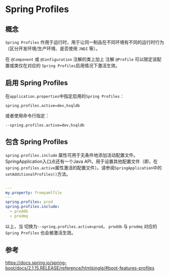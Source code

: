 # Spring Profiles

## 概念
`Spring Profiles` 作用于运行时，用于让同一制品在不同环境有不同的运行时行为（区分开发环境/生产环境、是否使用 `JNDI` 等）。  

在 `@Component` 或 `@Configuration` 注解的类上加上 注解 `@Profile` 可以限定该配置或类仅在对应的 `Spring Profiles`启用情况下激活生效。

## 启用 Spring Profiles
在`application.properties`中指定启用的`Spring Profiles`：  
```
spring.profiles.active=dev,hsqldb
```
或者使用命令行指定：  
```
--spring.profiles.active=dev,hsqldb
```

## 包含 Spring Profiles
`spring.profiles.include` 属性可用于无条件地添加活动配置文件。
SpringApplication入口点还有一个Java API，用于设置其他配置文件（即，在`spring.profiles.active`属性激活的配置文件）。请参阅`SpringApplication`中的`setAdditionalProfiles()`方法。  
```yaml

---
my.property: fromyamlfile
---
spring.profiles: prod
spring.profiles.include:
  - proddb
  - prodmq
```
以上，当 切换为`--spring.profiles.active=prod`，  `proddb` 与 `prodmq` 对应的 `Spring Profiles` 也会被激活生效。

## 参考
https://docs.spring.io/spring-boot/docs/2.1.15.RELEASE/reference/htmlsingle/#boot-features-profiles

